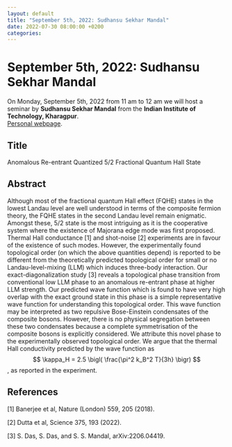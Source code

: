 ```yaml
---
layout: default
title: "September 5th, 2022: Sudhansu Sekhar Mandal"
date: 2022-07-30 08:00:00 +0200
categories:
---
```


# September 5th, 2022: Sudhansu Sekhar Mandal

On Monday, September 5th, 2022 from 11 am to 12 am we will host a seminar by **Sudhansu Sekhar Mandal** from the **Indian Institute of Technology, Kharagpur**.
<br>
[Personal webpage][mandal-webpage]. 

## Title

Anomalous Re-entrant Quantized 5/2 Fractional Quantum Hall State

## Abstract 

Although most of the fractional quantum Hall effect (FQHE) states in the lowest Landau level are well understood in terms of the composite fermion theory, the FQHE states in the second Landau level remain enigmatic. Amongst these, 5/2 state is the most intriguing as it is the cooperative system where the existence of Majorana edge mode was first proposed. Thermal Hall conductance [1] and shot-noise [2] experiments are in favour of the existence of such modes. However, the experimentally found topological order (on which the above quantities depend) is reported to be different from the theoretically predicted topological order for small or no Landau-level-mixing (LLM) which induces three-body interaction. Our exact-diagonalization study [3] reveals a topological phase transition from conventional low LLM phase to an anomalous re-entrant phase at higher LLM strength. Our predicted wave function which is found to have very high overlap with the exact ground state in this phase is a simple representative wave function for understanding this topological order. This wave function may be interpreted as two repulsive Bose-Einstein condensates of the composite bosons. However, there is no physical segregation between these two condensates because a complete symmetrisation of the composite bosons is explicitly considered. We attribute this novel phase to the experimentally observed topological order. We argue that the thermal Hall conductivity predicted by the wave function as $$ \kappa_H = 2.5 \bigl( \frac{\pi^2 k_B^2 T}{3h} \bigr) $$, as reported in the experiment.


## References


[1] Banerjee et al, Nature (London) 559, 205 (2018).

[2] Dutta et al, Science 375, 193 (2022).

[3] S. Das, S. Das, and S. S. Mandal, arXiv:2206.04419.


[mandal-webpage]: http://www.iitkgp.ac.in/department/PH/faculty/ph-sudhansu





